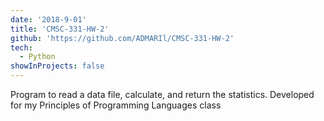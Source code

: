 ```yaml
---
date: '2018-9-01'
title: 'CMSC-331-HW-2'
github: 'https://github.com/ADMARIl/CMSC-331-HW-2'
tech:
  - Python
showInProjects: false
---
```


Program to read a data file, calculate, and return the statistics. Developed for my Principles of Programming Languages class
